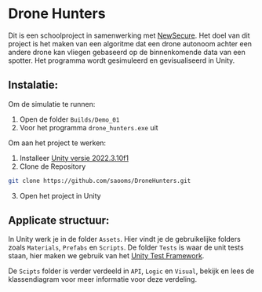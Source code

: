 # Drone Hunters
Dit is een schoolproject in samenwerking met [NewSecure](https://www.newsecure.nl). Het doel van dit project is het maken van een algoritme dat een drone autonoom achter een andere drone kan vliegen gebaseerd op de binnenkomende data van een spotter. Het programma wordt gesimuleerd en gevisualiseerd in Unity.

## Instalatie:
Om de simulatie te runnen:
1. Open de folder `Builds/Demo_01`
2. Voor het programma `drone_hunters.exe` uit

Om aan het project te werken:
1. Installeer [Unity versie 2022.3.10f1](https://unity.com/releases/editor/whats-new/2022.3.10)  
2. Clone de Repository
```bash
git clone https://github.com/saooms/DroneHunters.git
```
3. Open het project in Unity

## Applicate structuur:
In Unity werk je in de folder `Assets`. Hier vindt je de gebruikelijke folders zoals `Materials`, `Prefabs` en `Scripts`. De folder `Tests` is waar de unit tests staan, hier maken we gebruik van het [Unity Test Framework](https://docs.unity3d.com/Packages/com.unity.test-framework@1.4/manual/index.html).

De `Scipts` folder is verder verdeeld in `API`, `Logic` en `Visual`, bekijk en lees de klassendiagram voor meer informatie voor deze verdeling.
